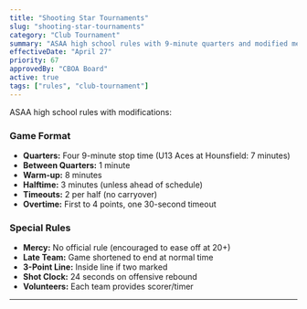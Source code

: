 ```yaml
---
title: "Shooting Star Tournaments"
slug: "shooting-star-tournaments"
category: "Club Tournament"
summary: "ASAA high school rules with 9-minute quarters and modified mercy rules"
effectiveDate: "April 27"
priority: 67
approvedBy: "CBOA Board"
active: true
tags: ["rules", "club-tournament"]
---
```



ASAA high school rules with modifications:

### Game Format
- **Quarters:** Four 9-minute stop time (U13 Aces at Hounsfield: 7 minutes)
- **Between Quarters:** 1 minute
- **Warm-up:** 8 minutes
- **Halftime:** 3 minutes (unless ahead of schedule)
- **Timeouts:** 2 per half (no carryover)
- **Overtime:** First to 4 points, one 30-second timeout

### Special Rules
- **Mercy:** No official rule (encouraged to ease off at 20+)
- **Late Team:** Game shortened to end at normal time
- **3-Point Line:** Inside line if two marked
- **Shot Clock:** 24 seconds on offensive rebound
- **Volunteers:** Each team provides scorer/timer

---